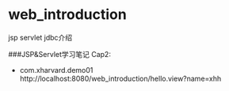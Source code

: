 # web_introduction
jsp servlet jdbc介绍

###JSP&Servlet学习笔记
Cap2:
* com.xharvard.demo01	 http://localhost:8080/web_introduction/hello.view?name=xhh
